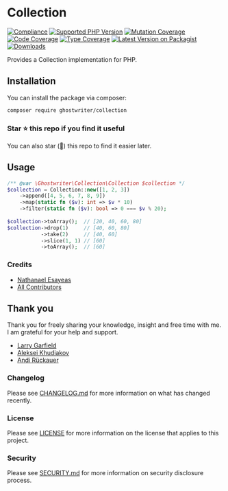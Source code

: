 # Collection

[![Compliance](https://github.com/ghostwriter/collection/actions/workflows/compliance.yml/badge.svg)](https://github.com/ghostwriter/collection/actions/workflows/compliance.yml)
[![Supported PHP Version](https://badgen.net/packagist/php/ghostwriter/collection?color=8892bf)](https://www.php.net/supported-versions)
[![Mutation Coverage](https://img.shields.io/endpoint?style=flat&url=https%3A%2F%2Fbadge-api.stryker-mutator.io%2Fgithub.com%2Fghostwriter%2Fcollection%2Fmain)](https://dashboard.stryker-mutator.io/reports/github.com/ghostwriter/collection/main)
[![Code Coverage](https://codecov.io/gh/ghostwriter/collection/branch/main/graph/badge.svg)](https://codecov.io/gh/ghostwriter/collection)
[![Type Coverage](https://shepherd.dev/github/ghostwriter/collection/coverage.svg)](https://shepherd.dev/github/ghostwriter/collection)
[![Latest Version on Packagist](https://badgen.net/packagist/v/ghostwriter/collection)](https://packagist.org/packages/ghostwriter/collection)
[![Downloads](https://badgen.net/packagist/dt/ghostwriter/collection?color=blue)](https://packagist.org/packages/ghostwriter/collection)

Provides a Collection implementation for PHP.

## Installation

You can install the package via composer:

``` bash
composer require ghostwriter/collection
```

### Star ⭐️ this repo if you find it useful

You can also star (🌟) this repo to find it easier later.

## Usage

```php
/** @var \Ghostwriter\Collection\Collection $collection */
$collection = Collection::new([1, 2, 3])
    ->append([4, 5, 6, 7, 8, 9])
    ->map(static fn ($v): int => $v * 10)
    ->filter(static fn ($v): bool => 0 === $v % 20);
    
$collection->toArray();  // [20, 40, 60, 80]
$collection->drop(1)     // [40, 60, 80]
           ->take(2)     // [40, 60]
           ->slice(1, 1) // [60]
           ->toArray();  // [60]
```

### Credits

- [Nathanael Esayeas](https://github.com/ghostwriter)
- [All Contributors](https://github.com/ghostwriter/wip/contributors)

## Thank you

Thank you for freely sharing your knowledge, insight and free time with me. I am grateful for your help and support.

- [Larry Garfield](https://github.com/crell)
- [Aleksei Khudiakov](https://github.com/xerkus)
- [Andi Rückauer](https://github.com/arueckauer)


### Changelog

Please see [CHANGELOG.md](./CHANGELOG.md) for more information on what has changed recently.

### License

Please see [LICENSE](./LICENSE) for more information on the license that applies to this project.

### Security

Please see [SECURITY.md](./SECURITY.md) for more information on security disclosure process.
